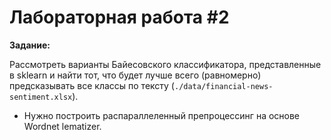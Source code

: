 # Лабораторная работа #2
**Задание:**

Рассмотреть варианты Байесовского классификатора, представленные в sklearn и найти тот, что будет лучше всего (равномерно) предсказывать все классы по тексту (`./data/financial-news-sentiment.xlsx`).
* Нужно построить распараллеленный препроцессинг на основе Wordnet lematizer.